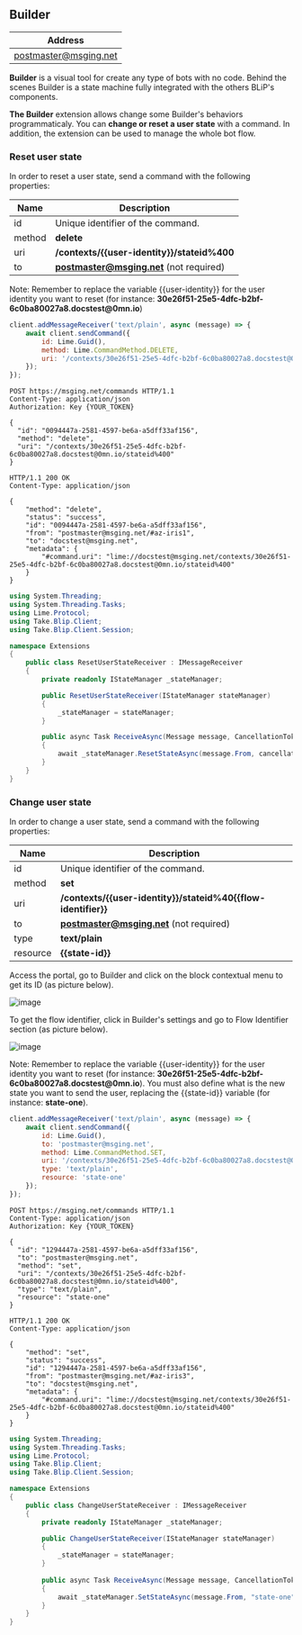 ## Builder

| Address                         |
|---------------------------------|
| postmaster@msging.net           |

**Builder** is a visual tool for create any type of bots with no code. Behind the scenes Builder is a state machine fully integrated with the others BLiP's components.

**The Builder** extension allows change some Builder's behaviors programmaticaly. You can **change or reset a user state** with a command. In addition, the extension can be used to manage the whole bot flow.

### Reset user state

In order to reset a user state, send a command with the following properties:

| Name | Description |
|---------------------------------|--------------|
| id    | Unique identifier of the command.   |
| method    | **delete**  |
| uri    | **/contexts/{{user-identity}}/stateid%400**   |
| to     | **postmaster@msging.net** (not required) |

<aside class="notice">
Note: Remember to replace the variable {{user-identity}} for the user identity you want to reset (for instance: <b>30e26f51-25e5-4dfc-b2bf-6c0ba80027a8.docstest@0mn.io</b>)
</aside>

```javascript
client.addMessageReceiver('text/plain', async (message) => {
    await client.sendCommand({  
        id: Lime.Guid(),
        method: Lime.CommandMethod.DELETE,
        uri: '/contexts/30e26f51-25e5-4dfc-b2bf-6c0ba80027a8.docstest@0mn.io/stateid%400'
    });
});
```

```http
POST https://msging.net/commands HTTP/1.1
Content-Type: application/json
Authorization: Key {YOUR_TOKEN}

{  
  "id": "0094447a-2581-4597-be6a-a5dff33af156",
  "method": "delete",
  "uri": "/contexts/30e26f51-25e5-4dfc-b2bf-6c0ba80027a8.docstest@0mn.io/stateid%400"
}
```

```http
HTTP/1.1 200 OK
Content-Type: application/json

{
    "method": "delete",
    "status": "success",
    "id": "0094447a-2581-4597-be6a-a5dff33af156",
    "from": "postmaster@msging.net/#az-iris1",
    "to": "docstest@msging.net",
    "metadata": {
        "#command.uri": "lime://docstest@msging.net/contexts/30e26f51-25e5-4dfc-b2bf-6c0ba80027a8.docstest@0mn.io/stateid%400"
    }
}
```

```csharp
using System.Threading;
using System.Threading.Tasks;
using Lime.Protocol;
using Take.Blip.Client;
using Take.Blip.Client.Session;

namespace Extensions
{
    public class ResetUserStateReceiver : IMessageReceiver
    {
        private readonly IStateManager _stateManager;

        public ResetUserStateReceiver(IStateManager stateManager)
        {
            _stateManager = stateManager;
        }

        public async Task ReceiveAsync(Message message, CancellationToken cancellationToken)
        {
            await _stateManager.ResetStateAsync(message.From, cancellationToken);
        }
    }
}
```

### Change user state

In order to change a user state, send a command with the following properties:

| Name | Description |
|---------------------------------|--------------|
| id    | Unique identifier of the command.   |
| method    | **set**  |
| uri    | **/contexts/{{user-identity}}/stateid%40{{flow-identifier}}**   |
| to     | **postmaster@msging.net** (not required) |
| type   | **text/plain** |
| resource | **{{state-id}}** |

Access the portal, go to Builder and click on the block contextual menu to get its ID (as picture below).

![image](state_id.png)

To get the flow identifier, click in Builder's settings and go to Flow Identifier section (as picture below).

![image](flow_id.png)

<aside class="notice">
Note: Remember to replace the variable {{user-identity}} for the user identity you want to reset (for instance: <b>30e26f51-25e5-4dfc-b2bf-6c0ba80027a8.docstest@0mn.io</b>). You must also define what is the new state you want to send the user, replacing the {{state-id}} variable (for instance: <b>state-one</b>).
</aside>

```javascript
client.addMessageReceiver('text/plain', async (message) => {
    await client.sendCommand({  
        id: Lime.Guid(),
        to: 'postmaster@msging.net',
        method: Lime.CommandMethod.SET,
        uri: '/contexts/30e26f51-25e5-4dfc-b2bf-6c0ba80027a8.docstest@0mn.io/stateid%400',
        type: 'text/plain',
        resource: 'state-one'
    });
});
```

```http
POST https://msging.net/commands HTTP/1.1
Content-Type: application/json
Authorization: Key {YOUR_TOKEN}

{
  "id": "1294447a-2581-4597-be6a-a5dff33af156",
  "to": "postmaster@msging.net",
  "method": "set",
  "uri": "/contexts/30e26f51-25e5-4dfc-b2bf-6c0ba80027a8.docstest@0mn.io/stateid%400",
  "type": "text/plain",
  "resource": "state-one"
}
```

```http
HTTP/1.1 200 OK
Content-Type: application/json

{
    "method": "set",
    "status": "success",
    "id": "1294447a-2581-4597-be6a-a5dff33af156",
    "from": "postmaster@msging.net/#az-iris3",
    "to": "docstest@msging.net",
    "metadata": {
        "#command.uri": "lime://docstest@msging.net/contexts/30e26f51-25e5-4dfc-b2bf-6c0ba80027a8.docstest@0mn.io/stateid%400"
    }
}
```

```csharp
using System.Threading;
using System.Threading.Tasks;
using Lime.Protocol;
using Take.Blip.Client;
using Take.Blip.Client.Session;

namespace Extensions
{
    public class ChangeUserStateReceiver : IMessageReceiver
    {
        private readonly IStateManager _stateManager;

        public ChangeUserStateReceiver(IStateManager stateManager)
        {
            _stateManager = stateManager;
        }
        
        public async Task ReceiveAsync(Message message, CancellationToken cancellationToken)
        {
            await _stateManager.SetStateAsync(message.From, "state-one", cancellationToken);
        }
    }
}
```

